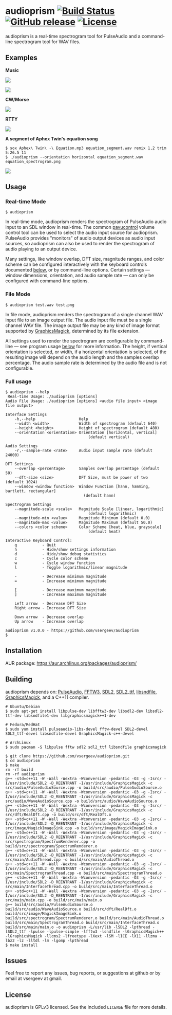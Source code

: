 # audioprism [![Build Status](https://travis-ci.org/vsergeev/audioprism.svg?branch=master)](https://travis-ci.org/vsergeev/audioprism) [![GitHub release](https://img.shields.io/github/release/vsergeev/audioprism.svg?maxAge=7200)](https://github.com/vsergeev/audioprism) [![License](https://img.shields.io/badge/license-GPLv3-blue.svg)](https://github.com/vsergeev/audioprism/blob/master/LICENSE)

audioprism is a real-time spectrogram tool for PulseAudio and a command-line spectrogram tool for WAV files.

## Examples

**Music**

![](images/spectrogram-music.png)

![](images/spectrogram-music2.png)

**CW/Morse**

![](images/spectrogram-cw.png)

**RTTY**

![](images/spectrogram-rtty.png)

**A segment of Aphex Twin's equation song**

```
$ sox Aphex\ Twin\ -\ Equation.mp3 equation_segment.wav remix 1,2 trim 5:26.5 11
$ ./audioprism --orientation horizontal equation_segment.wav equation_spectrogram.png
```

![](images/spectrogram-equation.png)

## Usage

### Real-time Mode

```
$ audioprism
```

In real-time mode, audioprism renders the spectrogram of PulseAudio audio input to an SDL window in real-time. The common [pavucontrol](http://freedesktop.org/software/pulseaudio/pavucontrol/) volume control tool can be used to select the audio input source for audioprism. PulseAudio provides "monitors" of audio output devices as audio input sources, so audioprism can also be used to render the spectrogram of audio playing to an output device.

Many settings, like window overlap, DFT size, magnitude ranges, and color scheme can be configured interactively with the keyboard controls documented [below](#full-usage), or by command-line options. Certain settings — window dimensions, orientation, and audio sample rate — can only be configured with command-line options.

### File Mode

```
$ audioprism test.wav test.png
```

In file mode, audioprism renders the spectrogram of a single channel WAV input file to an image output file. The audio input file must be a single channel WAV file. The image output file may be any kind of image format supported by [GraphicsMagick](http://www.graphicsmagick.org/), determined by its file extension.

All settings used to render the spectrogram are configurable by command-line — see program usage [below](#full-usage) for more information. The height, if vertical orientation is selected, or width, if a horizontal orientation is selected, of the resulting image will depend on the audio length and the samples overlap percentage. The audio sample rate is determined by the audio file and is not configurable.

### Full usage

```
$ audioprism --help
 Real-time Usage: ./audioprism [options]
Audio File Usage: ./audioprism [options] <audio file input> <image file output>

Interface Settings
    -h,--help                   Help
    --width <width>             Width of spectrogram (default 640)
    --height <height>           Height of spectrogram (default 480)
    --orientation <orientation> Orientation [horizontal, vertical]
                                    (default vertical)

Audio Settings
    -r,--sample-rate <rate>     Audio input sample rate (default 24000)

DFT Settings
    --overlap <percentage>      Samples overlap percentage (default 50)
    --dft-size <size>           DFT Size, must be power of two (default 1024)
    --window <window function>  Window Function [hann, hamming, bartlett, rectangular]
                                  (default hann)

Spectrogram Settings
    --magnitude-scale <scale>   Magnitude Scale [linear, logarithmic]
                                    (default logarithmic)
    --magnitude-min <value>     Magnitude Minimum (default 0.0)
    --magnitude-max <value>     Magnitude Maximum (default 50.0)
    --colors <color scheme>     Color Scheme [heat, blue, grayscale]
                                    (default heat)

Interactive Keyboard Control:
    q           - Quit
    h           - Hide/show settings information
    d           - Hide/show debug statistics
    c           - Cycle color scheme
    w           - Cycle window function
    l           - Toggle logarithmic/linear magnitude

    -           - Decrease minimum magnitude
    =           - Increase minimum magnitude

    [           - Decrease maximum magnitude
    ]           - Increase maximum magnitude

    Left arrow  - Decrease DFT Size
    Right arrow - Increase DFT Size

    Down arrow  - Decrease overlap
    Up arrow    - Increase overlap

audioprism v1.0.0 - https://github.com/vsergeev/audioprism
$
```

## Installation

AUR package: <https://aur.archlinux.org/packages/audioprism/>

## Building

audioprism depends on: [PulseAudio](http://www.freedesktop.org/wiki/Software/PulseAudio/), [FFTW3](http://www.fftw.org/), [SDL2](http://libsdl.org/), [SDL2_ttf](https://www.libsdl.org/projects/SDL_ttf/), [libsndfile](http://www.mega-nerd.com/libsndfile/), [GraphicsMagick](http://www.graphicsmagick.org/), and a C++11 compiler.

```
# Ubuntu/Debian
$ sudo apt-get install libpulse-dev libfftw3-dev libsdl2-dev libsdl2-ttf-dev libsndfile1-dev libgraphicsmagick++1-dev

# Fedora/RedHat
$ sudo yum install pulseaudio-libs-devel fftw-devel SDL2-devel SDL2_ttf-devel libsndfile-devel GraphicsMagick-c++-devel

# ArchLinux
$ sudo pacman -S libpulse fftw sdl2 sdl2_ttf libsndfile graphicsmagick

$ git clone https://github.com/vsergeev/audioprism.git
$ cd audioprism
$ make
rm -rf build
rm -rf audioprism
g++ -std=c++11 -W -Wall -Wextra -Wconversion -pedantic -O3 -g -Isrc/ -I/usr/include/SDL2 -D_REENTRANT -I/usr/include/GraphicsMagick -c src/audio/PulseAudioSource.cpp -o build/src/audio/PulseAudioSource.o
g++ -std=c++11 -W -Wall -Wextra -Wconversion -pedantic -O3 -g -Isrc/ -I/usr/include/SDL2 -D_REENTRANT -I/usr/include/GraphicsMagick -c src/audio/WaveAudioSource.cpp -o build/src/audio/WaveAudioSource.o
g++ -std=c++11 -W -Wall -Wextra -Wconversion -pedantic -O3 -g -Isrc/ -I/usr/include/SDL2 -D_REENTRANT -I/usr/include/GraphicsMagick -c src/dft/RealDft.cpp -o build/src/dft/RealDft.o
g++ -std=c++11 -W -Wall -Wextra -Wconversion -pedantic -O3 -g -Isrc/ -I/usr/include/SDL2 -D_REENTRANT -I/usr/include/GraphicsMagick -c src/image/MagickImageSink.cpp -o build/src/image/MagickImageSink.o
g++ -std=c++11 -W -Wall -Wextra -Wconversion -pedantic -O3 -g -Isrc/ -I/usr/include/SDL2 -D_REENTRANT -I/usr/include/GraphicsMagick -c src/spectrogram/SpectrumRenderer.cpp -o build/src/spectrogram/SpectrumRenderer.o
g++ -std=c++11 -W -Wall -Wextra -Wconversion -pedantic -O3 -g -Isrc/ -I/usr/include/SDL2 -D_REENTRANT -I/usr/include/GraphicsMagick -c src/main/AudioThread.cpp -o build/src/main/AudioThread.o
g++ -std=c++11 -W -Wall -Wextra -Wconversion -pedantic -O3 -g -Isrc/ -I/usr/include/SDL2 -D_REENTRANT -I/usr/include/GraphicsMagick -c src/main/SpectrogramThread.cpp -o build/src/main/SpectrogramThread.o
g++ -std=c++11 -W -Wall -Wextra -Wconversion -pedantic -O3 -g -Isrc/ -I/usr/include/SDL2 -D_REENTRANT -I/usr/include/GraphicsMagick -c src/main/InterfaceThread.cpp -o build/src/main/InterfaceThread.o
g++ -std=c++11 -W -Wall -Wextra -Wconversion -pedantic -O3 -g -Isrc/ -I/usr/include/SDL2 -D_REENTRANT -I/usr/include/GraphicsMagick -c src/main/main.cpp -o build/src/main/main.o
g++ build/src/audio/PulseAudioSource.o build/src/audio/WaveAudioSource.o build/src/dft/RealDft.o build/src/image/MagickImageSink.o build/src/spectrogram/SpectrumRenderer.o build/src/main/AudioThread.o build/src/main/SpectrogramThread.o build/src/main/InterfaceThread.o build/src/main/main.o -o audioprism -L/usr/lib -lSDL2 -lpthread -lSDL2_ttf -lpulse -lpulse-simple -lfftw3 -lsndfile -lGraphicsMagick++ -lGraphicsMagick -llcms2 -lfreetype -lXext -lSM -lICE -lX11 -llzma -lbz2 -lz -lltdl -lm -lgomp -lpthread
$ make install
```

## Issues

Feel free to report any issues, bug reports, or suggestions at github or by email at vsergeev at gmail.

## License

audioprism is GPLv3 licensed. See the included `LICENSE` file for more details.


